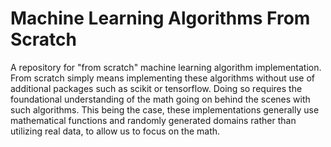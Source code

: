 # Machine Learning Algorithms From Scratch
A repository for "from scratch" machine learning algorithm implementation. From scratch simply means implementing these algorithms without use of additional packages such as scikit or tensorflow. Doing so requires the foundational understanding of the math going on behind the scenes with such algorithms. This being the case, these implementations generally use mathematical functions and randomly generated domains rather than utilizing real data, to allow us to focus on the math.
